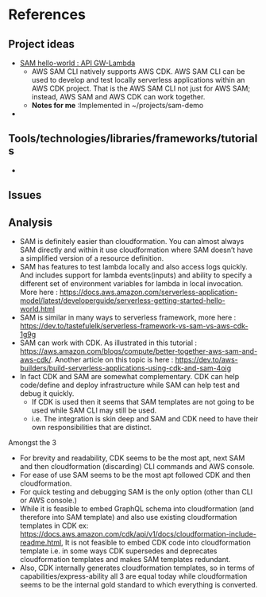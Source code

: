 
# References

## Project ideas

- [SAM hello-world : API GW-Lambda](https://docs.aws.amazon.com/serverless-application-model/latest/developerguide/serverless-getting-started-hello-world.html)
  - AWS SAM CLI natively supports AWS CDK. AWS SAM CLI can be used to develop and test locally serverless applications within an AWS CDK project. That is the AWS SAM CLI not just for AWS SAM; instead, AWS SAM and AWS CDK can work together.
  - **Notes for me** :Implemented in ~/projects/sam-demo
- 
## Tools/technologies/libraries/frameworks/tutorials

- 

## Issues

## Analysis

- SAM is definitely easier than cloudformation. You can almost always SAM directly and within it use cloudformation where SAM doesn’t have a simplified version of a resource definition.
- SAM has features to test lambda locally and also access logs quickly. And includes support for lambda events(inputs) and ability to specify a different set of environment variables for lambda in local invocation. More here : https://docs.aws.amazon.com/serverless-application-model/latest/developerguide/serverless-getting-started-hello-world.html
- SAM is similar in many ways to serverless framework, more here : https://dev.to/tastefulelk/serverless-framework-vs-sam-vs-aws-cdk-1g9g
- SAM can work with CDK. As illustrated in this tutorial : https://aws.amazon.com/blogs/compute/better-together-aws-sam-and-aws-cdk/. Another article on this topic is here : https://dev.to/aws-builders/build-serverless-applications-using-cdk-and-sam-4oig
- In fact CDK and SAM are somewhat complementary. CDK can help code/define and deploy infrastructure while SAM can help test and debug it quickly.
  - If CDK is used then it seems that SAM templates are not going to be used while SAM CLI may still be used.
  - i.e. The integration is skin deep and SAM and CDK need to have their own responsibilities that are distinct.

Amongst the 3
- For brevity and readability, CDK seems to be the most apt, next SAM and then cloudformation (discarding) CLI commands  and AWS console.
- For ease of use SAM seems to be the most apt followed CDK and then cloudformation.
- For quick testing and debugging SAM is the only option (other than CLI or AWS console.)
- While it is feasible to embed GraphQL schema into cloudformation (and therefore into SAM template) and also use existing cloudformation templates in CDK ex: https://docs.aws.amazon.com/cdk/api/v1/docs/cloudformation-include-readme.html, It is not feasible to embed CDK code into cloudformation template i.e. in some ways CDK supersedes and deprecates cloudformation templates and makes SAM templates redundant. 
- Also, CDK internally generates cloudformation templates, so in terms of capabilities/express-ability all 3 are equal today while cloudformation seems to be the internal gold standard to which everything is converted.